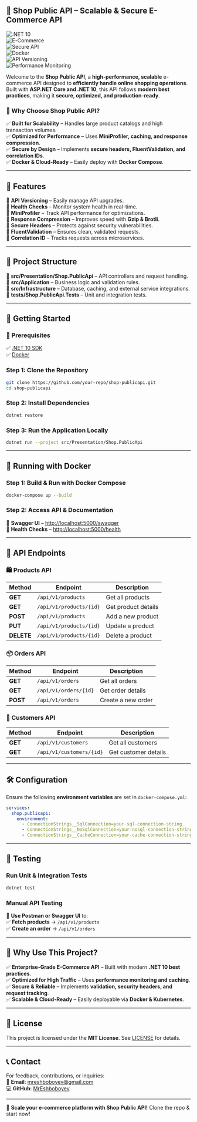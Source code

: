 ## **🚀 Shop Public API – Scalable & Secure E-Commerce API**  

![.NET 10](https://img.shields.io/badge/.NET%2010-blue?style=for-the-badge)  
![E-Commerce](https://img.shields.io/badge/E--Commerce%20API-%F0%9F%9A%80-green?style=for-the-badge)  
![Secure API](https://img.shields.io/badge/Secure%20API-%E2%9C%85-red?style=for-the-badge)  
![Docker](https://img.shields.io/badge/Docker-%F0%9F%90%A6-blue?style=for-the-badge)  
![API Versioning](https://img.shields.io/badge/API%20Versioning-%F0%9F%94%A5-orange?style=for-the-badge)  
![Performance Monitoring](https://img.shields.io/badge/Performance%20Monitoring-%F0%9F%9A%A7-purple?style=for-the-badge)  

Welcome to the **Shop Public API**, a **high-performance, scalable** e-commerce API designed to **efficiently handle online shopping operations**. Built with **ASP.NET Core and .NET 10**, this API follows **modern best practices**, making it **secure, optimized, and production-ready**.  

### **🔹 Why Choose Shop Public API?**  
✅ **Built for Scalability** – Handles large product catalogs and high transaction volumes.  
✅ **Optimized for Performance** – Uses **MiniProfiler, caching, and response compression**.  
✅ **Secure by Design** – Implements **secure headers, FluentValidation, and correlation IDs**.  
✅ **Docker & Cloud-Ready** – Easily deploy with **Docker Compose**.  

---

## **🌟 Features**  

🔹 **API Versioning** – Easily manage API upgrades.  
🔹 **Health Checks** – Monitor system health in real-time.  
🔹 **MiniProfiler** – Track API performance for optimizations.  
🔹 **Response Compression** – Improves speed with **Gzip & Brotli**.  
🔹 **Secure Headers** – Protects against security vulnerabilities.  
🔹 **FluentValidation** – Ensures clean, validated requests.  
🔹 **Correlation ID** – Tracks requests across microservices.  

---

## **📂 Project Structure**  

📌 **src/Presentation/Shop.PublicApi** – API controllers and request handling.  
📌 **src/Application** – Business logic and validation rules.  
📌 **src/Infrastructure** – Database, caching, and external service integrations.  
📌 **tests/Shop.PublicApi.Tests** – Unit and integration tests.  

---

## **🚀 Getting Started**  

### **📌 Prerequisites**  
✅ [.NET 10 SDK](https://dotnet.microsoft.com/download/dotnet/10.0)  
✅ [Docker](https://www.docker.com/get-started)  

### **Step 1: Clone the Repository**  
```bash
git clone https://github.com/your-repo/shop-publicapi.git
cd shop-publicapi
```

### **Step 2: Install Dependencies**  
```bash
dotnet restore
```

### **Step 3: Run the Application Locally**  
```bash
dotnet run --project src/Presentation/Shop.PublicApi
```

---

## **🐳 Running with Docker**  

### **Step 1: Build & Run with Docker Compose**  
```bash
docker-compose up --build
```

### **Step 2: Access API & Documentation**  
🔹 **Swagger UI** – [http://localhost:5000/swagger](http://localhost:5000/swagger)  
🔹 **Health Checks** – [http://localhost:5000/health](http://localhost:5000/health)  

---

## **📡 API Endpoints**  

### **🛍️ Products API**  
| Method | Endpoint              | Description |
|--------|----------------------|-------------|
| **GET** | `/api/v1/products`   | Get all products |
| **GET** | `/api/v1/products/{id}` | Get product details |
| **POST** | `/api/v1/products`  | Add a new product |
| **PUT** | `/api/v1/products/{id}` | Update a product |
| **DELETE** | `/api/v1/products/{id}` | Delete a product |

### **📦 Orders API**  
| Method | Endpoint             | Description |
|--------|---------------------|-------------|
| **GET** | `/api/v1/orders`   | Get all orders |
| **GET** | `/api/v1/orders/{id}` | Get order details |
| **POST** | `/api/v1/orders`  | Create a new order |

### **👥 Customers API**  
| Method | Endpoint               | Description |
|--------|-----------------------|-------------|
| **GET** | `/api/v1/customers`  | Get all customers |
| **GET** | `/api/v1/customers/{id}` | Get customer details |

---

## **🛠 Configuration**  

Ensure the following **environment variables** are set in `docker-compose.yml`:  

```yaml
services:
  shop.publicapi:
    environment:
      - ConnectionStrings__SqlConnection=your-sql-connection-string
      - ConnectionStrings__NoSqlConnection=your-nosql-connection-string
      - ConnectionStrings__CacheConnection=your-cache-connection-string
```

---

## **🧪 Testing**  

### **Run Unit & Integration Tests**  
```bash
dotnet test
```

### **Manual API Testing**  
📌 **Use Postman or Swagger UI** to:  
✅ **Fetch products** → `/api/v1/products`  
✅ **Create an order** → `/api/v1/orders`  

---

## **🎯 Why Use This Project?**  

✅ **Enterprise-Grade E-Commerce API** – Built with modern **.NET 10 best practices**.  
✅ **Optimized for High Traffic** – Uses **performance monitoring and caching**.  
✅ **Secure & Reliable** – Implements **validation, security headers, and request tracking**.  
✅ **Scalable & Cloud-Ready** – Easily deployable via **Docker & Kubernetes**.  

---

## **📜 License**  

This project is licensed under the **MIT License**. See [LICENSE](LICENSE) for details.  

---

## **📞 Contact**  

For feedback, contributions, or inquiries:  
📧 **Email**: [mreshboboyev@gmail.com](mailto:mreshboboyev@gmail.com)  
💻 **GitHub**: [MrEshboboyev](https://github.com/MrEshboboyev/Shop)  

---

🚀 **Scale your e-commerce platform with Shop Public API!** Clone the repo & start now!  
